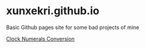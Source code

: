 # xunxekri.github.io
Basic Github pages site for some bad projects of mine

[Clock Numerals Conversion](/clocknumerals)